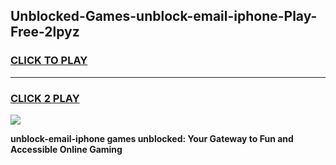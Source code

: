 
## Unblocked-Games-unblock-email-iphone-Play-Free-2lpyz
<h3>
<a href="https://premium76.site?title=unblock-email-iphone&ref=21A">CLICK TO PLAY</a></h3>
<hr>

<h3>
<a href="https://premium76.site?title=unblock-email-iphone&ref=21A">CLICK 2 PLAY</a>
  
</h3>

<a href="https://premium76.site?title=unblock-email-iphone&ref=21A"><img src="https://clearcache.store/games.png"></a>


**unblock-email-iphone games unblocked: Your Gateway to Fun and Accessible Online Gaming**

